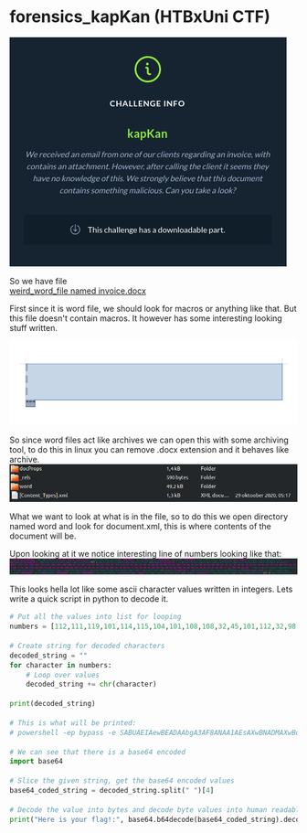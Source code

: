 # forensics_kapKan (HTBxUni CTF)

![description](files/kapkan.png)

So we have file  
[weird_word_file named invoice.docx](files/invoice.docx)

First since it is word file, we should look for macros or anything like that. But this file doesn't contain macros. It however has some interesting looking stuff written.

![weird_word](files/weird_word.png)

So since word files act like archives we can open this with some archiving tool, to do this in linux you can remove .docx extension and it behaves like archive.
![archive](files/archive.png)

What we want to look at what is in the file, so to do this we open directory named word and look for document.xml, this is where contents of the document will be.

Upon looking at it we notice interesting line of numbers looking like that:
![integer_ascii](files/integer_ascii.png)

This looks hella lot like some ascii character values written in integers.
Lets write a quick script in python to decode it.
```python
# Put all the values into list for looping
numbers = [112,111,119,101,114,115,104,101,108,108,32,45,101,112,32,98,121,112,97,115,115,32,45,101,32,83,65,66,85,65,69,73,65,101,119,66,69,65,68,65,65,98,103,65,51,65,70,56,65,78,65,65,49,65,69,115,65,88,119,66,78,65,68,77,65,88,119,66,111,65,68,65,65,86,119,66,102,65,68,69,65,78,119,66,102,65,72,99,65,77,65,66,83,65,69,115,65,78,81,66,102,65,69,48,65,78,65,65,51,65,68,77,65,102,81,65,61]

# Create string for decoded characters
decoded_string = ""
for character in numbers:
    # Loop over values
    decoded_string += chr(character)

print(decoded_string)

# This is what will be printed:
# powershell -ep bypass -e SABUAEIAewBEADAAbgA3AF8ANAA1AEsAXwBNADMAXwBoADAAVwBfADEANwBfAHcAMABSAEsANQBfAE0ANAA3ADMAfQA=

# We can see that there is a base64 encoded 
import base64

# Slice the given string, get the base64 encoded values
base64_coded_string = decoded_string.split(" ")[4]

# Decode the value into bytes and decode byte values into human readable text using utf-8 encoding
print("Here is your flag!:", base64.b64decode(base64_coded_string).decode('utf-8'))
```